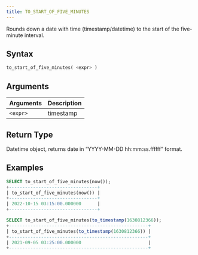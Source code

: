 ```yaml
---
title: TO_START_OF_FIVE_MINUTES
---
```


Rounds down a date with time (timestamp/datetime) to the start of the five-minute interval.
## Syntax

```sql
to_start_of_five_minutes( <expr> )
```

## Arguments

| Arguments      | Description |
| -------------- | ----------- |
| `<expr>` | timestamp   |

## Return Type

Datetime object, returns date in “YYYY-MM-DD hh:mm:ss.ffffff” format.

## Examples

```sql
SELECT to_start_of_five_minutes(now());
+---------------------------------+
| to_start_of_five_minutes(now()) |
+---------------------------------+
| 2022-10-15 03:15:00.000000      |
+---------------------------------+

SELECT to_start_of_five_minutes(to_timestamp(1630812366));
+----------------------------------------------------+
| to_start_of_five_minutes(to_timestamp(1630812366)) |
+----------------------------------------------------+
| 2021-09-05 03:25:00.000000                         |
+----------------------------------------------------+
```

